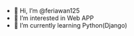 - 👋 Hi, I’m @feriawan125
- 👀 I’m interested in Web APP
- 🌱 I’m currently learning Python(Django)

<!---
feriawan125/feriawan125 is a ✨ special ✨ repository because its `README.md` (this file) appears on your GitHub profile.
You can click the Preview link to take a look at your changes.
--->
